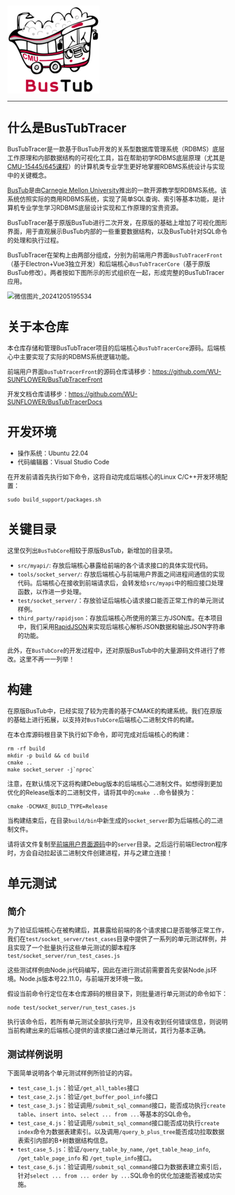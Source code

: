 <img src="https://raw.githubusercontent.com/cmu-db/bustub/master/logo/bustub-whiteborder.svg" alt="BusTub Logo" height="200">

-----------------

# 什么是BusTubTracer

BusTubTracer是一款基于BusTub开发的关系型数据库管理系统（RDBMS）底层工作原理和内部数据结构的可视化工具，旨在帮助初学RDBMS底层原理（尤其是[CMU-15445/645课程](https://15445.courses.cs.cmu.edu/)）的计算机类专业学生更好地掌握RDBMS系统设计与实现中的关键概念。

[BusTub](https://github.com/cmu-db/bustub)是由[Carnegie Mellon University](https://www.cs.cmu.edu/)推出的一款开源教学型RDBMS系统。该系统仿照实际的商用RDBMS系统，实现了简单SQL查询、索引等基本功能，是计算机专业学生学习RDBMS底层设计实现和工作原理的宝贵资源。

BusTubTracer基于原版BusTub进行二次开发，在原版的基础上增加了可视化图形界面，用于直观展示BusTub内部的一些重要数据结构，以及BusTub针对SQL命令的处理和执行过程。

BusTubTracer在架构上由两部分组成，分别为前端用户界面`BusTubTracerFront`（基于Electron+Vue3独立开发）和后端核心`BusTubTracerCore`（基于原版BusTub修改）。两者按如下图所示的形式组织在一起，形成完整的BusTubTracer应用。

<img width="917" alt="微信图片_20241205195534" src="https://github.com/user-attachments/assets/bb742330-80ab-4100-a3ec-b9805f145acb">


# 关于本仓库

本仓库存储和管理BusTubTracer项目的后端核心`BusTubTracerCore`源码。后端核心中主要实现了实际的RDBMS系统逻辑功能。

前端用户界面`BusTubTracerFront`的源码仓库请移步：https://github.com/WU-SUNFLOWER/BusTubTracerFront

开发文档仓库请移步：https://github.com/WU-SUNFLOWER/BusTubTracerDocs

# 开发环境

- 操作系统：Ubuntu 22.04
- 代码编辑器：Visual Studio Code

在开发前请首先执行如下命令，这将自动完成后端核心的Linux C/C++开发环境配置：

```shell
sudo build_support/packages.sh
```

# 关键目录

这里仅列出`BusTubCore`相较于原版BusTub，新增加的目录项。

- `src/myapi/`: 存放后端核心暴露给前端的各个请求接口的具体实现代码。
- `tools/socket_server/`: 存放后端核心与前端用户界面之间进程间通信的实现代码。后端核心在接收到前端请求后，会转发给`src/myapi`中的相应接口处理函数，以作进一步处理。
- `test/socket_server/`：存放验证后端核心请求接口能否正常工作的单元测试样例。
- `third_party/rapidjson`：存放后端核心所使用的第三方JSON库。在本项目中，我们采用[RapidJSON](https://github.com/Tencent/rapidjson)来实现后端核心解析JSON数据和输出JSON字符串的功能。


此外，在`BusTubCore`的开发过程中，还对原版BusTub中的大量源码文件进行了修改。这里不再一一列举！

# 构建

在原版BusTub中，已经实现了较为完善的基于CMAKE的构建系统。我们在原版的基础上进行拓展，以支持对`BusTubCore`后端核心二进制文件的构建。

在本仓库源码根目录下执行如下命令，即可完成对后端核心的构建：

```shell
rm -rf build
mkdir -p build && cd build
cmake ..
make socket_server -j`nproc`
```

注意，在默认情况下这将构建Debug版本的后端核心二进制文件。如想得到更加优化的Release版本的二进制文件，请将其中的`cmake ..`命令替换为：
```shell
cmake -DCMAKE_BUILD_TYPE=Release
```

当构建结束后，在目录`build/bin`中新生成的`socket_server`即为后端核心的二进制文件。

请将该文件复制至[前端用户界面源码](https://github.com/WU-SUNFLOWER/BusTubTracerFront)中的`server`目录。之后运行前端Electron程序时，方会自动拉起该二进制文件创建进程，并与之建立连接！

# 单元测试

## 简介

为了验证后端核心在被构建后，其暴露给前端的各个请求接口是否能够正常工作，我们在`test/socket_server/test_cases`目录中提供了一系列的单元测试样例，并且实现了一个批量执行这些单元测试的脚本程序`test/socket_server/run_test_cases.js`

这些测试样例由Node.js代码编写，因此在进行测试前需要首先安装Node.js环境。Node.js版本号22.11.0，与前端开发环境一致。

假设当前命令行定位在本仓库源码的根目录下，则批量进行单元测试的命令如下：

```shell
node test/socket_server/run_test_cases.js
```

执行该命令后，若所有单元测试全部执行完毕，且没有收到任何错误信息，则说明当前构建出来的后端核心提供的请求接口通过单元测试，其行为基本正确。

## 测试样例说明

下面简单说明各个单元测试样例所验证的内容。

- `test_case_1.js`：验证`/get_all_tables`接口
- `test_case_2.js`：验证`/get_buffer_pool_info`接口
- `test_case_3.js`：验证调用`/submit_sql_command`接口，能否成功执行`create table`、`insert into`、`select ... from ...`等基本的SQL命令。
- `test_case_4.js`：验证调用`/submit_sql_command`接口能否成功执行`create index`命令为数据表建索引。以及调用`/query_b_plus_tree`能否成功拉取数据表索引内部的B+树数据结构信息。
- `test_case_5.js`：验证`/query_table_by_name`, `/get_table_heap_info`, `/get_table_page_info` 和 `/get_tuple_info`接口。
- `test_case_6.js`：验证调用`/submit_sql_command`接口为数据表建立索引后，针对`select ... from ... order by ...`SQL命令的优化加速能否被成功实施。
